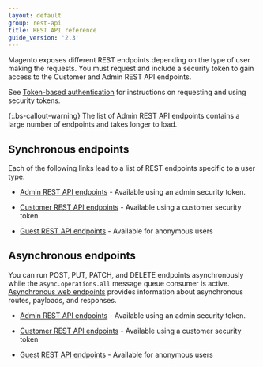 ```yaml
---
layout: default
group: rest-api
title: REST API reference
guide_version: '2.3'
---
```


Magento exposes different REST endpoints depending on the type of user making the requests.
You must request and include a security token to gain access to the Customer and Admin REST API endpoints.

See [Token-based authentication][] for instructions on requesting and using security tokens.

{:.bs-callout-warning}
The list of Admin REST API endpoints contains a large number of endpoints and takes longer to load.

## Synchronous endpoints

Each of the following links lead to a list of REST endpoints specific to a user type:

*  [Admin REST API endpoints](https://magento.redoc.ly/2.3.5-admin/) -  Available using an admin security token.

*  [Customer REST API endpoints](https://magento.redoc.ly/2.3.5-customer/) -  Available using a customer security token

*  [Guest REST API endpoints](https://magento.redoc.ly/2.3.5-guest/) -  Available for anonymous users

## Asynchronous endpoints

You can run POST, PUT, PATCH, and DELETE endpoints asynchronously while the `async.operations.all` message queue consumer is active. [Asynchronous web endpoints]({{page.baseurl}}/rest/asynchronous-web-endpoints.html) provides information about asynchronous routes, payloads, and responses.

*  [Admin REST API endpoints]({{site.baseurl}}/redoc/2.3/async-admin-rest-api.html) -  Available using an admin security token.

*  [Customer REST API endpoints]({{site.baseurl}}/redoc/2.3/async-customer-rest-api.html) -  Available using a customer security token

*  [Guest REST API endpoints]({{site.baseurl}}/redoc/2.3/async-guest-rest-api.html) -  Available for anonymous users

[Token-based authentication]: {{page.baseurl}}/get-started/authentication/gs-authentication-token.html